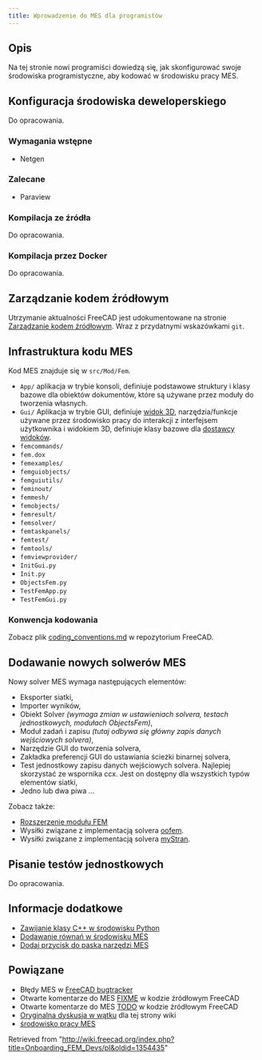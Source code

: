 ```yaml
---
title: Wprowadzenie do MES dla programistów
---
```

## Opis

Na tej stronie nowi programiści dowiedzą się, jak skonfigurować swoje środowiska programistyczne, aby kodować w środowisku pracy MES.

## Konfiguracja środowiska deweloperskiego

Do opracowania.

### Wymagania wstępne

* Netgen

### Zalecane

* Paraview

### Kompilacja ze źródła

Do opracowania.

### Kompilacja przez Docker

Do opracowania.

## Zarządzanie kodem źródłowym

Utrzymanie aktualności FreeCAD jest udokumentowane na stronie [Zarządzanie kodem źródłowym](/Source_code_management/pl "Source code management/pl"). Wraz z przydatnymi wskazówkami `git`.

## Infrastruktura kodu MES

Kod MES znajduje się w `src/Mod/Fem`.

* `App/` aplikacja w trybie konsoli, definiuje podstawowe struktury i klasy bazowe dla obiektów dokumentów, które są używane przez moduły do tworzenia własnych.
* `Gui/` Aplikacja w trybie GUI, definiuje [widok 3D](/3D_view/pl "3D view/pl"), narzędzia/funkcje używane przez środowisko pracy do interakcji z interfejsem użytkownika i widokiem 3D, definiuje klasy bazowe dla [dostawcy widoków](/Viewprovider/pl "Viewprovider/pl").
* `femcommands/`
* `fem.dox`
* `femexamples/`
* `femguiobjects/`
* `femguiutils/`
* `feminout/`
* `femmesh/`
* `femobjects/`
* `femresult/`
* `femsolver/`
* `femtaskpanels/`
* `femtest/`
* `femtools/`
* `femviewprovider/`
* `InitGui.py`
* `Init.py`
* `ObjectsFem.py`
* `TestFemApp.py`
* `TestFemGui.py`

### Konwencja kodowania

Zobacz plik [coding\_conventions.md](https://github.com/FreeCAD/FreeCAD/blob/master/src/Mod/Fem/coding_conventions.md) w repozytorium FreeCAD.

## Dodawanie nowych solwerów MES

Nowy solver MES wymaga następujących elementów:

* Eksporter siatki,
* Importer wyników,
* Obiekt Solver *(wymaga zmian w ustawieniach solvera, testach jednostkowych, modułach ObjectsFem)*,
* Moduł zadań i zapisu *(tutaj odbywa się główny zapis danych wejściowych solvera)*,
* Narzędzie GUI do tworzenia solvera,
* Zakładka preferencji GUI do ustawiania ścieżki binarnej solvera,
* Test jednostkowy zapisu danych wejściowych solvera. Najlepiej skorzystać ze wspornika ccx. Jest on dostępny dla wszystkich typów elementów siatki,
* Jedno lub dwa piwa ...

Zobacz także:

* [Rozszerzenie modułu FEM](/Extend_FEM_Module/pl "Extend FEM Module/pl")
* Wysiłki związane z implementacją solvera [oofem](https://github.com/berndhahnebach/FreeCAD_bhb/commits/femoofem).
* Wysiłki związane z implementacją solvera [myStran](https://github.com/FreeCAD/FreeCAD/compare/a03eb6b9625ba...dfc01ec949525).

## Pisanie testów jednostkowych

Do opracowania.

## Informacje dodatkowe

* [Zawijanie klasy C++ w środowisku Python](/Wrapping_a_Cplusplus_class_in_Python/pl "Wrapping a Cplusplus class in Python/pl")
* [Dodawanie równań w środowisku MES](/Add_FEM_Equation_Tutorial/pl "Add FEM Equation Tutorial/pl")
* [Dodaj przycisk do paska narzędzi MES](/Add_Button_to_FEM_Toolbar_Tutorial/pl "Add Button to FEM Toolbar Tutorial/pl")

## Powiązane

* Błędy MES w [FreeCAD bugtracker](https://github.com/FreeCAD/FreeCAD/issues)
* Otwarte komentarze do MES [FIXME](https://github.com/FreeCAD/FreeCAD/search?q=FIXME+AND+fem) w kodzie źródłowym FreeCAD
* Otwarte komentarze do MES [TODO](https://github.com/FreeCAD/FreeCAD/search?q=TODO+AND+fem) w kodzie źródłowym FreeCAD
* [Oryginalna dyskusja w wątku](https://forum.freecadweb.org/viewtopic.php?f=18&t=60574) dla tej strony wiki
* [środowisko pracy MES](/FEM_Workbench/pl "FEM Workbench/pl")

Retrieved from "<http://wiki.freecad.org/index.php?title=Onboarding_FEM_Devs/pl&oldid=1354435>"